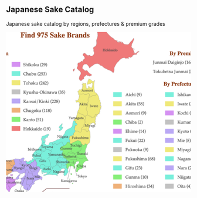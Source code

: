 ## Japanese Sake Catalog
Japanese sake catalog by regions, prefectures &amp; premium grades

![Splash](splash.png?raw=true)
